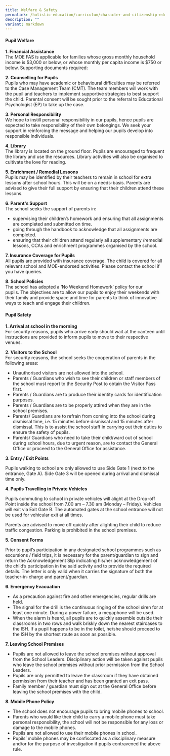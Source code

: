 ```yaml
---
title: Welfare & Safety
permalink: /holistic-education/curriculum/character-and-citizenship-education/welfare-n-safety/
description: ""
variant: markdown
---
```

#### Pupil Welfare

  
**1\. Financial Assistance**  
 The MOE FAS is applicable for families whose gross monthly household income is $3,000 or below, or whose monthly per capita income is $750 or below.  Supporting documents required: 
 
**2\. Counselling for Pupils**  
Pupils who may have academic or behavioural difficulties may be referred to the Case Management Team (CMT). The team members will work with the pupil and teachers to implement supportive strategies to best support the child. Parental consent will be sought prior to the referral to Educational Psychologist (EP) to take up the case.  
  
**3\. Personal Responsibility**   
We hope to instill personal responsibility in our pupils, hence pupils are expected to take responsibility of their own belongings. We seek your support in reinforcing the message and helping our pupils develop into responsible individuals.  
  
**4\. Library** <br>
The library is located on the ground floor. Pupils are encouraged to frequent the library and use the resources. Library activities will also be organised to cultivate the love for reading.  
  
**5\. Enrichment / Remedial Lessons**  
Pupils may be identified by their teachers to remain in school for extra lessons after school hours. This will be on a needs-basis. Parents are advised to give their full support by ensuring that their children attend these lessons.  
  
**6\. Parent's Support** <br>
The school seeks the support of parents in:  

*   supervising their children’s homework and ensuring that all assignments are completed and submitted on time.
*   going through the handbook to acknowledge that all assignments are completed.
*   ensuring that their children attend regularly all supplementary /remedial lessons, CCAs and enrichment programmes organised by the school.

  
**7\. Insurance Coverage for Pupils**  
All pupils are provided with insurance coverage. The child is covered for all relevant school and MOE-endorsed activities. Please contact the school if you have queries.  
  
**8\. School Policies**  
The school has adopted a ‘No Weekend Homework’ policy for our pupils.&nbsp;The objectives are to allow our pupils to enjoy their weekends with their family and provide space and time for parents to think of innovative ways to teach and&nbsp;engage their children.&nbsp;  
  
  

#### Pupil Safety

  
**1\. Arrival at school in the morning**  
For security reasons, pupils who arrive early should wait at the canteen until instructions are provided to inform pupils to move to their respective venues.  
  
**2\. Visitors to the School**  
For security reasons, the school seeks the cooperation of parents in the following areas:  

*   Unauthorised visitors are not allowed into the school.
*   Parents / Guardians who wish to see their children or staff members of the school must report to the Security Post to obtain the Visitor Pass first.
*   Parents / Guardians are to produce their identity cards for identification purposes.
*   Parents / Guardians are to be properly attired when they are in the school premises.
*   Parents/ Guardians are to refrain from coming into the school during dismissal time, i.e. 15 minutes before dismissal and 15 minutes after dismissal. This is to assist the school staff in carrying out their duties to ensure the safety of pupils.
*   Parents/ Guardians who need to take their child/ward out of school during school hours, due to urgent reason, are to contact the General Office or proceed to the General Office for assistance.

  

**3\. Entry / Exit Points**

Pupils walking to school are only allowed to use Side Gate 1 (next to the entrance, Gate A). Side Gate 3 will be opened during arrival and dismissal time only.

  

**4\. Pupils Travelling in Private Vehicles**

Pupils commuting to school in private vehicles will alight at the Drop-off Point inside the school from 7.00 am – 7.30 am (Monday – Friday). Vehicles will exit via Exit Gate B. The automated gates at the school entrance will not be used for vehicular exit at all times.

Parents are advised to move off quickly after alighting their child to reduce traffic congestion. Parking is prohibited in the school premises.

  

**5\. Consent Forms**

Prior to pupil’s participation in any designated school programmes such as excursions / field trips, it is necessary for the parent/guardian to sign and return the Acknowledgement Slip indicating his/her acknowledgement of the child’s participation in the said activity and to provide the required details. The letter is only valid when it carries the signature of both the teacher-in-charge and parent/guardian.

  

**6\. Emergency Evacuation**

*   As a precaution against fire and other emergencies, regular drills are held.
*   The signal for the drill is the continuous ringing of the school siren for at least one minute. During a power failure, a megaphone will be used.
*   When the alarm is heard, all pupils are to quickly assemble outside their classrooms in two rows and walk briskly down the nearest staircases to the ISH. If a pupil happens to be in the toilet, he/she should proceed to the ISH by the shortest route as soon as possible.

  

**7\. Leaving School Premises**

*   Pupils are not allowed to leave the school premises without approval from the School Leaders. Disciplinary action will be taken against pupils who leave the school premises without prior permission from the School Leaders.
*   Pupils are only permitted to leave the classroom if they have obtained permission from their teacher and has been granted an exit pass.
*   Family member / guardian must sign out at the General Office before leaving the school premises with the child.

  

**8\. Mobile Phone Policy**

*   The school does not encourage pupils to bring mobile phones to school.
*   Parents who would like their child to carry a mobile phone must take personal responsibility, the school will not be responsible for any loss or damage to the mobile phones.
*   Pupils are not allowed to use their mobile phones in school.
*   Pupils’ mobile phones may be confiscated as a disciplinary measure and/or for the purpose of investigation if pupils contravened the above rule.